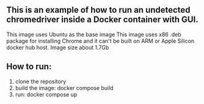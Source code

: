 ## This is an example of how to run an undetected chromedriver inside a Docker container with GUI.
This image uses Ubuntu as the base image
This image uses x86 .deb package for installing Chrome and it can't be built on ARM or Apple Silicon docker hub host.
Image size about 1.7Gb

## How to run:
1. clone the repository
2. build the image: docker compose build
3. run: docker compose up
